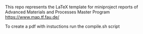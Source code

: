 This repo represents the LaTeX template for miniproject reports of Advanced Materials and Processes Master Program https://www.map.tf.fau.de/

To create a pdf with instuctions run the compile.sh script
